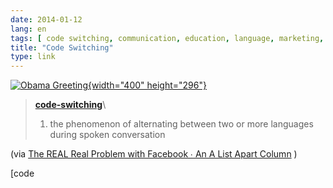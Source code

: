 ```yaml
---
date: 2014-01-12
lang: en
tags: [ code switching, communication, education, language, marketing, obama, people ]
title: "Code Switching"
type: link
---
```


[![Obama
Greeting](/wp-content/uploads/2014/01/tumblr_mzal5hroNq1qz82meo1_400.gif){width="400"
height="296"}](http://en.wikipedia.org/wiki/Code-switching)

> **[code-switching](http://en.wikipedia.org/wiki/Code-switching)**\
> 1. the phenomenon of alternating between two or more languages during
> spoken conversation

(via [The REAL Real Problem with Facebook ∙ An A List Apart
Column](http://alistapart.com/column/the-real-real-problem-with-facebook)
)

[code
